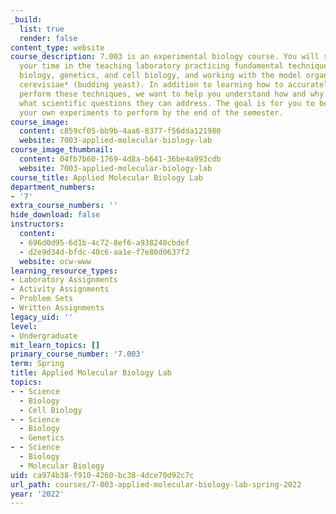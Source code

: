 ```yaml
---
_build:
  list: true
  render: false
content_type: website
course_description: 7.003 is an experimental biology course. You will spend most of
  your time in the teaching laboratory practicing fundamental techniques in molecular
  biology, genetics, and cell biology, and working with the model organism *Saccharomyces
  cerevisiae* (budding yeast). In addition to learning how to accurately and safely
  perform these techniques, we want to help you understand how and why they work and
  what scientific questions they can address. The goal is for you to be able to design
  your own experiments to perform by the end of the semester.
course_image:
  content: c859cf05-bb9b-4aa6-8377-f56dda121980
  website: 7003-applied-molecular-biology-lab
course_image_thumbnail:
  content: 04fb7b60-1769-4d8a-b641-36be4a993cdb
  website: 7003-applied-molecular-biology-lab
course_title: Applied Molecular Biology Lab
department_numbers:
- '7'
extra_course_numbers: ''
hide_download: false
instructors:
  content:
  - 696d0d95-6d1b-4c72-8ef6-a938240cbdef
  - d2e9d34d-bfdc-40c6-aa1e-f7e80d0637f2
  website: ocw-www
learning_resource_types:
- Laboratory Assignments
- Activity Assignments
- Problem Sets
- Written Assignments
legacy_uid: ''
level:
- Undergraduate
mit_learn_topics: []
primary_course_number: '7.003'
term: Spring
title: Applied Molecular Biology Lab
topics:
- - Science
  - Biology
  - Cell Biology
- - Science
  - Biology
  - Genetics
- - Science
  - Biology
  - Molecular Biology
uid: ca974b38-f910-4260-bc38-4dce70d92c7c
url_path: courses/7-003-applied-molecular-biology-lab-spring-2022
year: '2022'
---
```

